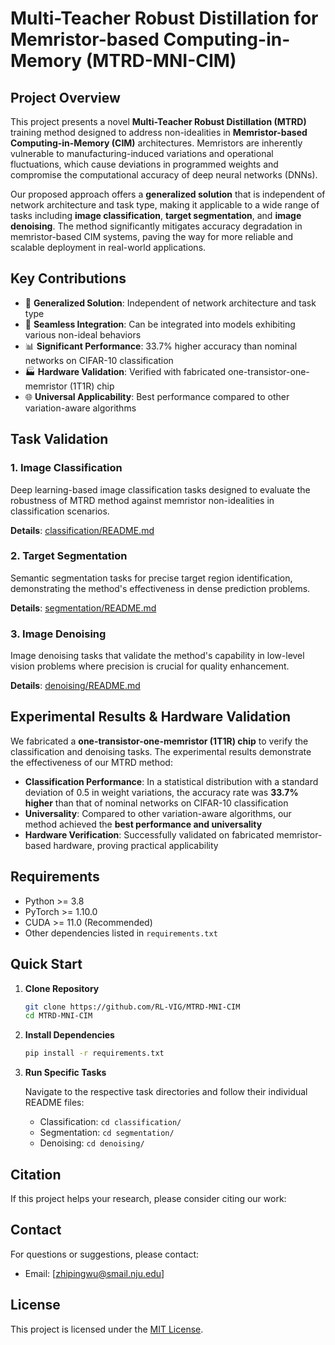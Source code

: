 # Multi-Teacher Robust Distillation for Memristor-based Computing-in-Memory (MTRD-MNI-CIM)

## Project Overview

This project presents a novel **Multi-Teacher Robust Distillation (MTRD)** training method designed to address non-idealities in **Memristor-based Computing-in-Memory (CIM)** architectures. Memristors are inherently vulnerable to manufacturing-induced variations and operational fluctuations, which cause deviations in programmed weights and compromise the computational accuracy of deep neural networks (DNNs).

Our proposed approach offers a **generalized solution** that is independent of network architecture and task type, making it applicable to a wide range of tasks including **image classification**, **target segmentation**, and **image denoising**. The method significantly mitigates accuracy degradation in memristor-based CIM systems, paving the way for more reliable and scalable deployment in real-world applications.


## Key Contributions

- 🎯 **Generalized Solution**: Independent of network architecture and task type
- 🔧 **Seamless Integration**: Can be integrated into models exhibiting various non-ideal behaviors
- 📊 **Significant Performance**: 33.7% higher accuracy than nominal networks on CIFAR-10 classification
- 🏭 **Hardware Validation**: Verified with fabricated one-transistor-one-memristor (1T1R) chip
- 🌐 **Universal Applicability**: Best performance compared to other variation-aware algorithms

## Task Validation

### 1. Image Classification
Deep learning-based image classification tasks designed to evaluate the robustness of MTRD method against memristor non-idealities in classification scenarios.

**Details**: [classification/README.md](./classification/README.md)

### 2. Target Segmentation  
Semantic segmentation tasks for precise target region identification, demonstrating the method's effectiveness in dense prediction problems.

**Details**: [segmentation/README.md](./segmentation/README.md)

### 3. Image Denoising
Image denoising tasks that validate the method's capability in low-level vision problems where precision is crucial for quality enhancement.

**Details**: [denoising/README.md](./denoising/README.md)

## Experimental Results & Hardware Validation

We fabricated a **one-transistor-one-memristor (1T1R) chip** to verify the classification and denoising tasks. The experimental results demonstrate the effectiveness of our MTRD method:

- **Classification Performance**: In a statistical distribution with a standard deviation of 0.5 in weight variations, the accuracy rate was **33.7% higher** than that of nominal networks on CIFAR-10 classification
- **Universality**: Compared to other variation-aware algorithms, our method achieved the **best performance and universality**
- **Hardware Verification**: Successfully validated on fabricated memristor-based hardware, proving practical applicability

## Requirements

- Python >= 3.8
- PyTorch >= 1.10.0
- CUDA >= 11.0 (Recommended)
- Other dependencies listed in `requirements.txt`

## Quick Start

1. **Clone Repository**
   ```bash
   git clone https://github.com/RL-VIG/MTRD-MNI-CIM
   cd MTRD-MNI-CIM
   ```

2. **Install Dependencies**
   ```bash
   pip install -r requirements.txt
   ```

3. **Run Specific Tasks**
   
   Navigate to the respective task directories and follow their individual README files:
   - Classification: `cd classification/`
   - Segmentation: `cd segmentation/`
   - Denoising: `cd denoising/`


## Citation

If this project helps your research, please consider citing our work:


## Contact

For questions or suggestions, please contact:
- Email: [zhipingwu@smail.nju.edu]

## License

This project is licensed under the [MIT License](LICENSE).
